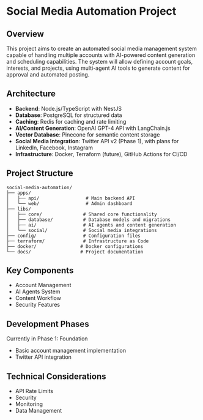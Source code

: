 # Social Media Automation Project

## Overview

This project aims to create an automated social media management system capable of handling multiple accounts with AI-powered content generation and scheduling capabilities. The system will allow defining account goals, interests, and projects, using multi-agent AI tools to generate content for approval and automated posting.

## Architecture

- **Backend**: Node.js/TypeScript with NestJS
- **Database**: PostgreSQL for structured data
- **Caching**: Redis for caching and rate limiting
- **AI/Content Generation**: OpenAI GPT-4 API with LangChain.js
- **Vector Database**: Pinecone for semantic content storage
- **Social Media Integration**: Twitter API v2 (Phase 1), with plans for LinkedIn, Facebook, Instagram
- **Infrastructure**: Docker, Terraform (future), GitHub Actions for CI/CD

## Project Structure

```
social-media-automation/
├── apps/
│   ├── api/                 # Main backend API
│   └── web/                 # Admin dashboard
├── libs/
│   ├── core/               # Shared core functionality
│   ├── database/           # Database models and migrations
│   ├── ai/                 # AI agents and content generation
│   └── social/             # Social media integrations
├── config/                 # Configuration files
├── terraform/              # Infrastructure as Code
├── docker/                # Docker configurations
└── docs/                  # Project documentation
```

## Key Components

- Account Management
- AI Agents System
- Content Workflow
- Security Features

## Development Phases

Currently in Phase 1: Foundation

- Basic account management implementation
- Twitter API integration

## Technical Considerations

- API Rate Limits
- Security
- Monitoring
- Data Management
